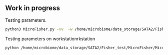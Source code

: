 ## Work in progress

Testing parameters.
```bash
python3 MicroFisher.py -vv  -w /home/microbiome/data_storage/SATA2/Fisher_test/ --centrifuge_path '' --db_path short_DBs/LSU_D1D2_DBs_new/ --prefix simulating_100species_r5.short_read --dry --min 120 --db ITS1
```

Testing parameters on workstationrkstation
```bash
python /home/microbiome/data_storage/SATA2/Fisher_test/MicroFisher/MicroFisher-Fungal-Profiling/python/MicroFisher.py -vv  -w /home/microbiome/data_storage/SATA2/Fisher_test/Test_Fungi_RefSeq/NovaSeq_test/hitlength_test/simulating_100species_5/  --db_path /home/microbiome/data_storage/SATA2/Fisher_test/short_DBs/ITS_DBs/ --prefix simulating_100species_r5.short_read --dry --min 120 --db ITS1
```
